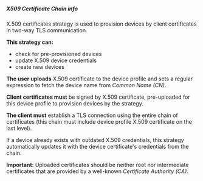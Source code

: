##### X509 Certificate Chain info

X.509 certificates strategy is used to provision devices by client certificates in two-way TLS communication.

<b>This strategy can:</b>
* check for pre-provisioned devices
* update X.509 device credentials
* create new devices

<b>The user uploads</b> X.509 certificate to the device profile and sets a regular expression to fetch the device name from *Common Name (CN)*.

<b>Client certificates must</b> be signed by X.509 certificate, pre-uploaded for this device profile to provision devices by the strategy. 

<b>The client must</b> establish a TLS connection using the entire chain of certificates (this chain must include device profile X.509 certificate on the last level).

If a device already exists with outdated X.509 credentials, this strategy automatically updates it with the device certificate's credentials from the chain.

<b>Important:</b> Uploaded certificates should be neither root nor intermediate certificates that are provided by a well-known *Certificate Authority (CA)*.
